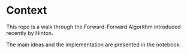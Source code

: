 # Context

This repo is a walk through the Forward-Forward Algorithm introduced recently by <a src="https://www.cs.toronto.edu/~hinton/FFA13.pdf">Hinton</a>.

The main ideas and the implementation are presented in the notebook.